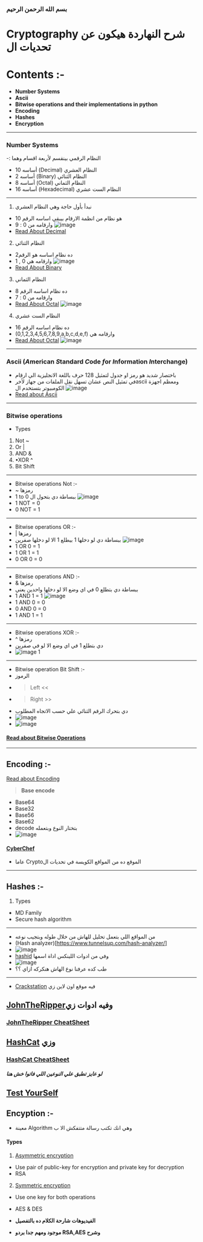 ### بسم الله الرحمن الرحيم
# **Cryptography** شرح النهاردة هيكون عن تحديات ال 
# Contents :-
- **Number Systems**
- **Ascii**
- **Bitwise operations and their implementations in python**
- **Encoding**
- **Hashes**
- **Encryption**

---
### Number Systems
-: النظام الرقمي بينقسم لأربعة اقسام وهما  
- 10 أساسه (Decimal) النظام العشري 
- 2 أساسه (Binary) النظام الثنائي 
- 8 أساسه (Octal) النظام الثماني 
- 16 أساسه (Hexadecimal) النظام الست عشري
---
1. نبدأ بأول حاجة وهي النظام العشري 
- 10 هو نظام من انظمة الارقام بيبقي اساسه الرقم 
- وارقامه من 0 : 9 
![image](https://raw.githubusercontent.com/Mahmoud-joo/Intro-To-CTF/master/Cryptography/CryptoImages/c1.jpeg)
- [Read About Decimal](https://en.wikipedia.org/wiki/Decimal)
2. النظام الثنائي
- 2ده نظام اساسه هو الرقم 
- 1 , 0 وارقامه هي
![image](https://raw.githubusercontent.com/Mahmoud-joo/Intro-To-CTF/master/Cryptography/CryptoImages/c2.jpeg)
- [Read About Binary](https://en.wikipedia.org/wiki/Binary)
3. النظام الثماني
- ده نظام اساسه الرقم 8
- وارقامه من 0 : 7
- [Read About Octal](https://en.wikipedia.org/wiki/Octal)
![image](https://raw.githubusercontent.com/Mahmoud-joo/Intro-To-CTF/master/Cryptography/CryptoImages/c3.jpeg)
4. النظام الست عشري 
- ده نظام اساسه الرقم 16 
- (0,1,2,3,4,5,6,7,8,9,a,b,c,d,e,f) وارقامه هي 
- [Read About Octal](https://en.wikipedia.org/wiki/Hexadecimal)
![image](https://raw.githubusercontent.com/Mahmoud-joo/Intro-To-CTF/master/Cryptography/CryptoImages/c4.jpeg)
---
### Ascii (*A*merican *S*tandard *C*ode *f*or *I*nformation *I*nterchange)
- باختصار شديد هو رمز او جدول لتمثيل 128 حرف باللغة الانجليزية الي ارقام
- في تمثيل النص عشان تسهل نقل الملفات من جهاز لأخرascii ومعظم اجهزة الكومبيوتر بتستخدم ال 
![image](https://upload.wikimedia.org/wikipedia/commons/d/dd/ASCII-Table.svg)
- [Read about Ascii](https://en.wikipedia.org/wiki/ASCII)
---
### Bitwise operations
- Types
1. Not ~
2. Or |
3. AND &
4. •XOR ^
5. Bit Shift
---
- Bitwise operations Not :-
- ~ رمزها
- 1 to 0 ببساطة دي بتحول ال 
![image](https://raw.githubusercontent.com/Mahmoud-joo/Intro-To-CTF/master/Cryptography/CryptoImages/c5.jpeg)
- 1 NOT = 0
- 0 NOT = 1
---
- Bitwise operations OR :-
- | رمزها
- ببساطة دي لو دخلها 1 بيطلع 1 الا لو دخلها صفرين
![image](https://raw.githubusercontent.com/Mahmoud-joo/Intro-To-CTF/master/Cryptography/CryptoImages/c6.jpeg)
- 1 OR 0 = 1
- 1 OR 1 = 1
- 0 OR 0 = 0
---
- Bitwise operations AND :-
- & رمزها 
- ببساطة دي بتطلع 0 في اي وضع الا لو دخلها واحدين يعني  
- 1 AND 1 = 1 
![image](https://raw.githubusercontent.com/Mahmoud-joo/Intro-To-CTF/master/Cryptography/CryptoImages/c7.jpeg)
- 1 AND 0 = 0
- 0 AND 0 = 0
- 1 AND 1 = 1
---
- Bitwise operations XOR :-
- ^ رمزها 
- دي بتطلع 1 في اي وضع الا لو في صفرين 
- ![image](https://raw.githubusercontent.com/Mahmoud-joo/Intro-To-CTF/master/Cryptography/CryptoImages/c8.jpeg)
1 
---
- Bitwise operation Bit Shift :-
- الرموز 
- > Left <<
- > Right >>
- دي بتحرك الرقم الثنائي علي حسب الاتجاه المطلوب
- ![image](https://raw.githubusercontent.com/Mahmoud-joo/Intro-To-CTF/master/Cryptography/CryptoImages/c9.jpeg)
- ![image](https://raw.githubusercontent.com/Mahmoud-joo/Intro-To-CTF/master/Cryptography/CryptoImages/c10.jpeg)
#### [Read about Bitwise Operations](https://en.wikipedia.org/wiki/Bitwise_operation)
---
## Encoding :- 
[Read about Encoding](https://techterms.com/definition/encoding)
> **Base encode**
- Base64
- Base32
- Base56
- Base62
- decode بتختار النوع وبتعمله 
- ![image](https://raw.githubusercontent.com/Mahmoud-joo/Intro-To-CTF/master/Cryptography/CryptoImages/c11.png)
#### [CyberChef](https://techterms.com/definition/encoding) 
- عاما Cryptoالموقع ده من المواقع الكويسة في تحديات ال
---
## Hashes :-
1. Types
- MD Family
- Secure hash algorithm
---
- من المواقع اللي بتعمل تحليل للهاش من خلال طوله وبتجيب نوعه
- (Hash analyzer)[https://www.tunnelsup.com/hash-analyzer/]
- ![image](https://raw.githubusercontent.com/Mahmoud-joo/Intro-To-CTF/master/Cryptography/CryptoImages/c13.jpeg)
- [hashid](https://github.com/psypanda/hashID) وفي من ادوات اللينكس اداة اسمها 
- ![image](https://raw.githubusercontent.com/Mahmoud-joo/Intro-To-CTF/master/Cryptography/CryptoImages/c12.jpeg)
- طب كده عرفنا نوع الهاش هنكركه ازاي ؟؟
---
- [Crackstation](https://crackstation.net/) فيه موقع اون لاين زي 
## [JohnTheRipper](https://github.com/magnumripper/JohnTheRipper)وفيه ادوات زي 
### [JohnTheRipper CheatSheet](http://pentestmonkey.net/cheat-sheet/john-the-ripper-hash-formats)
## [HashCat](https://github.com/hashcat/hashcat) وزي 
### [HashCat CheatSheet](https://github.com/frizb/Hashcat-Cheatsheet)

##### لو عايز تطبق علي النوعين اللي فاتوا خش هنا 
[Test YourSelf](https://tryhackme.com/room/c4ptur3th3fl4g)
---

## Encyption :-
- معينة Algorithm وهي انك تكتب رسالة متتفكش الا ب  
#### Types
1. [Asymmetric encryption](https://hitachi-id.com/resource/itsec-concepts/asymmetric_encryption.html)
- Use pair of public-key for encryption and private key for decryption
- RSA
2. [Symmetric encryption](https://www.cryptomathic.com/news-events/blog/symmetric-key-encryption-why-where-and-how-its-used-in-banking)
- Use one key for both operations
- AES & DES

- **الفيديوهات شارحة الكلام ده بالتفصيل**
- **موجود ومهم جدا بردو RSA,AES وشرح**
